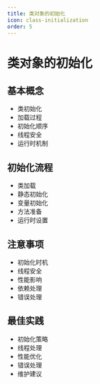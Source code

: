 ```yaml
---
title: 类对象的初始化
icon: class-initialization
order: 5
---
```


# 类对象的初始化

## 基本概念
- 类初始化
- 加载过程
- 初始化顺序
- 线程安全
- 运行时机制

## 初始化流程
- 类加载
- 静态初始化
- 变量初始化
- 方法准备
- 运行时设置

## 注意事项
- 初始化时机
- 线程安全
- 性能影响
- 依赖处理
- 错误处理

## 最佳实践
- 初始化策略
- 线程处理
- 性能优化
- 错误处理
- 维护建议
